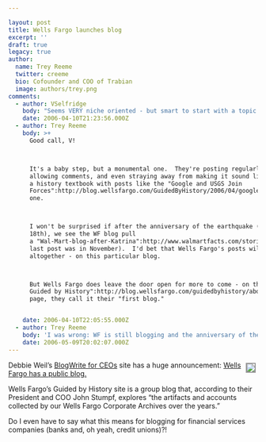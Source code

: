 ```yaml
---

layout: post
title: Wells Fargo launches blog
excerpt: ''
draft: true
legacy: true
author:
  name: Trey Reeme
  twitter: creeme
  bio: Cofounder and COO of Trabian
  image: authors/trey.png
comments:
  - author: VSelfridge
    body: "Seems VERY niche oriented - but smart to start with a topic of potential interest to the SF valley area...\r\n\r\nNot what I think of when I think of a bank/CU blog by any stretch, however. "
    date: 2006-04-10T21:23:56.000Z
  - author: Trey Reeme
    body: >+
      Good call, V!



      It's a baby step, but a monumental one.  They're posting regularly,
      allowing comments, and even straying away from making it sound like
      a history textbook with posts like the "Google and USGS Join
      Forces":http://blog.wellsfargo.com/GuidedByHistory/2006/04/google_usgs_join_forces.html
      one.



      I won't be surprised if after the anniversary of the earthquake (April
      18th), we see the WF blog pull
      a "Wal-Mart-blog-after-Katrina":http://www.walmartfacts.com/stories/ (their
      last post was in November).  I'd bet that Wells Fargo's posts will cease
      altogether - on this particular blog.



      But Wells Fargo does leave the door open for more to come - on the "About
      Guided by History":http://blog.wellsfargo.com/guidedbyhistory/about.html
      page, they call it their "first blog."


    date: 2006-04-10T22:05:55.000Z
  - author: Trey Reeme
    body: 'I was wrong: WF is still blogging and the anniversary of the earthquake passed.  '
    date: 2006-05-09T20:02:07.000Z
---
```


<p><a href="http://blog.wellsfargo.com"><img src="/images/legacy/wellsblog.jpg" style="float:right; border: 2px solid #999999; margin: 4px;"></a> Debbie Weil&#8217;s <a href="http://feeds.feedburner.com/blogwrite?m=222">BlogWrite for CEOs</a> site has a huge announcement: <a href="http://blog.wellsfargo.com/guidedbyhistory/">Wells Fargo has a public blog.</a></p>
<p>Wells Fargo&#8217;s Guided by History site is a group blog that, according to their President and <span class="caps">COO</span> John Stumpf, explores &#8220;the artifacts and accounts collected by our Wells Fargo Corporate Archives over the years.&#8221;</p>
<p>Do I even have to say what this means for blogging for financial services companies (banks and, oh yeah, credit unions)?!</p>
